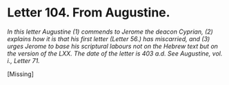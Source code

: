 <h1>Letter 104. From Augustine.</h1>

<p><i>In this letter Augustine (1) commends to Jerome the deacon Cyprian, (2) explains how it is that his first letter (Letter 56.) has miscarried, and (3) urges Jerome to base his scriptural labours not on the Hebrew text but on the version of the LXX. The date of the letter is 403 a.d. See Augustine, vol. i., Letter 71.</i></p>

[Missing]